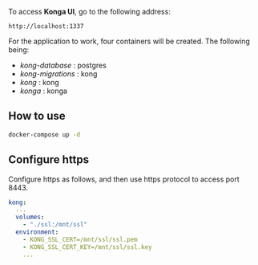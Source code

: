 To access **Konga UI**, go to the following address: 

```
http://localhost:1337
```

For the application to work, four containers will be created. The following being:

* *kong-database* : postgres
* *kong-migrations* : kong
* *kong* : kong
* *konga* : konga

## How to use

```bash
docker-compose up -d
```

## Configure https

Configure https as follows, and then use https protocol to access port 8443.

```yaml
kong:
  ...
  volumes:
    - "./ssl:/mnt/ssl"
  environment:
    - KONG_SSL_CERT=/mnt/ssl/ssl.pem
    - KONG_SSL_CERT_KEY=/mnt/ssl/ssl.key
    ...
```
